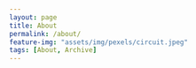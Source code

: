 ```yaml
---
layout: page
title: About
permalink: /about/
feature-img: "assets/img/pexels/circuit.jpeg"
tags: [About, Archive]
---
```



